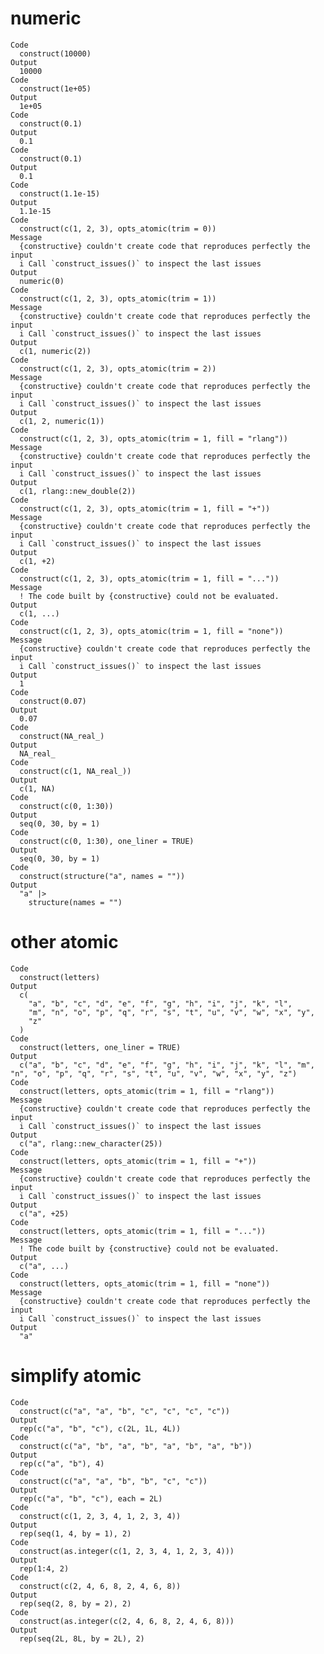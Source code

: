 # numeric

    Code
      construct(10000)
    Output
      10000
    Code
      construct(1e+05)
    Output
      1e+05
    Code
      construct(0.1)
    Output
      0.1
    Code
      construct(0.1)
    Output
      0.1
    Code
      construct(1.1e-15)
    Output
      1.1e-15
    Code
      construct(c(1, 2, 3), opts_atomic(trim = 0))
    Message
      {constructive} couldn't create code that reproduces perfectly the input
      i Call `construct_issues()` to inspect the last issues
    Output
      numeric(0)
    Code
      construct(c(1, 2, 3), opts_atomic(trim = 1))
    Message
      {constructive} couldn't create code that reproduces perfectly the input
      i Call `construct_issues()` to inspect the last issues
    Output
      c(1, numeric(2))
    Code
      construct(c(1, 2, 3), opts_atomic(trim = 2))
    Message
      {constructive} couldn't create code that reproduces perfectly the input
      i Call `construct_issues()` to inspect the last issues
    Output
      c(1, 2, numeric(1))
    Code
      construct(c(1, 2, 3), opts_atomic(trim = 1, fill = "rlang"))
    Message
      {constructive} couldn't create code that reproduces perfectly the input
      i Call `construct_issues()` to inspect the last issues
    Output
      c(1, rlang::new_double(2))
    Code
      construct(c(1, 2, 3), opts_atomic(trim = 1, fill = "+"))
    Message
      {constructive} couldn't create code that reproduces perfectly the input
      i Call `construct_issues()` to inspect the last issues
    Output
      c(1, +2)
    Code
      construct(c(1, 2, 3), opts_atomic(trim = 1, fill = "..."))
    Message
      ! The code built by {constructive} could not be evaluated.
    Output
      c(1, ...)
    Code
      construct(c(1, 2, 3), opts_atomic(trim = 1, fill = "none"))
    Message
      {constructive} couldn't create code that reproduces perfectly the input
      i Call `construct_issues()` to inspect the last issues
    Output
      1
    Code
      construct(0.07)
    Output
      0.07
    Code
      construct(NA_real_)
    Output
      NA_real_
    Code
      construct(c(1, NA_real_))
    Output
      c(1, NA)
    Code
      construct(c(0, 1:30))
    Output
      seq(0, 30, by = 1)
    Code
      construct(c(0, 1:30), one_liner = TRUE)
    Output
      seq(0, 30, by = 1)
    Code
      construct(structure("a", names = ""))
    Output
      "a" |>
        structure(names = "")

# other atomic

    Code
      construct(letters)
    Output
      c(
        "a", "b", "c", "d", "e", "f", "g", "h", "i", "j", "k", "l",
        "m", "n", "o", "p", "q", "r", "s", "t", "u", "v", "w", "x", "y",
        "z"
      )
    Code
      construct(letters, one_liner = TRUE)
    Output
      c("a", "b", "c", "d", "e", "f", "g", "h", "i", "j", "k", "l", "m", "n", "o", "p", "q", "r", "s", "t", "u", "v", "w", "x", "y", "z")
    Code
      construct(letters, opts_atomic(trim = 1, fill = "rlang"))
    Message
      {constructive} couldn't create code that reproduces perfectly the input
      i Call `construct_issues()` to inspect the last issues
    Output
      c("a", rlang::new_character(25))
    Code
      construct(letters, opts_atomic(trim = 1, fill = "+"))
    Message
      {constructive} couldn't create code that reproduces perfectly the input
      i Call `construct_issues()` to inspect the last issues
    Output
      c("a", +25)
    Code
      construct(letters, opts_atomic(trim = 1, fill = "..."))
    Message
      ! The code built by {constructive} could not be evaluated.
    Output
      c("a", ...)
    Code
      construct(letters, opts_atomic(trim = 1, fill = "none"))
    Message
      {constructive} couldn't create code that reproduces perfectly the input
      i Call `construct_issues()` to inspect the last issues
    Output
      "a"

# simplify atomic

    Code
      construct(c("a", "a", "b", "c", "c", "c", "c"))
    Output
      rep(c("a", "b", "c"), c(2L, 1L, 4L))
    Code
      construct(c("a", "b", "a", "b", "a", "b", "a", "b"))
    Output
      rep(c("a", "b"), 4)
    Code
      construct(c("a", "a", "b", "b", "c", "c"))
    Output
      rep(c("a", "b", "c"), each = 2L)
    Code
      construct(c(1, 2, 3, 4, 1, 2, 3, 4))
    Output
      rep(seq(1, 4, by = 1), 2)
    Code
      construct(as.integer(c(1, 2, 3, 4, 1, 2, 3, 4)))
    Output
      rep(1:4, 2)
    Code
      construct(c(2, 4, 6, 8, 2, 4, 6, 8))
    Output
      rep(seq(2, 8, by = 2), 2)
    Code
      construct(as.integer(c(2, 4, 6, 8, 2, 4, 6, 8)))
    Output
      rep(seq(2L, 8L, by = 2L), 2)

